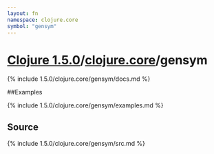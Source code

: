 ```yaml
---
layout: fn
namespace: clojure.core
symbol: "gensym"
---
```


# [Clojure 1.5.0](../../)/[clojure.core](../)/gensym

{% include 1.5.0/clojure.core/gensym/docs.md %}

##Examples

{% include 1.5.0/clojure.core/gensym/examples.md %}
## Source
{% include 1.5.0/clojure.core/gensym/src.md %}

